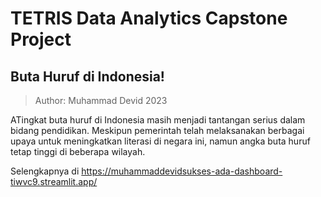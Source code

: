 # TETRIS Data Analytics Capstone Project
## Buta Huruf di Indonesia!
> Author: Muhammad Devid 2023

ATingkat buta huruf di Indonesia masih menjadi tantangan serius dalam bidang pendidikan. Meskipun pemerintah telah melaksanakan berbagai upaya untuk meningkatkan literasi di negara ini, namun angka buta huruf tetap tinggi di beberapa wilayah.

Selengkapnya di https://muhammaddevidsukses-ada-dashboard-tiwvc9.streamlit.app/

